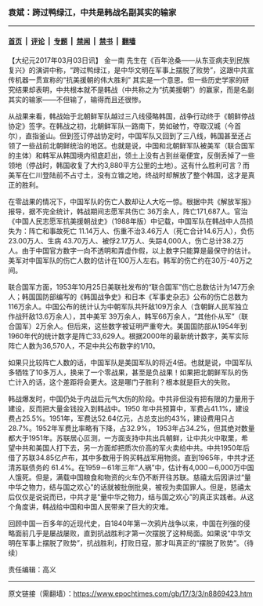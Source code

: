 ### 袁斌：跨过鸭绿江，中共是韩战名副其实的输家

---

#### [首页](../../../..?n8869423) &nbsp;|&nbsp; [评论](../../../../../epoch-comment?n8869423) &nbsp;|&nbsp; [专题](../../../../../epoch-special?n8869423) &nbsp;|&nbsp; [禁闻](../../../../../epoch-news?n8869423) &nbsp;|&nbsp; [禁书](../../../../../books?n8869423) &nbsp;|&nbsp; [翻墙](https://github.com/gfw-breaker/nogfw/blob/master/README.md?n8869423)


<div class="post_content" id="artbody" itemprop="articleBody">
 <!-- article content begin -->
 <p>
  【大纪元2017年03月03日讯】
  <ok href="https://www.epochtimes.com/gb/tag/%E9%87%91%E4%B8%80%E5%8D%97.html">
   金一南
  </ok>
  先生在《百年沧桑——从东亚病夫到民族复兴》的演讲中称，“跨过鸭绿江，是中华文明在军事上摆脱了败势”，这跟中共宣传机器一贯宣称的“抗美援朝的伟大胜利” 其实是一个意思。但一些历史学家的研究结果却表明，中共根本就不是韩战（中共称之为“抗美援朝”）的赢家，而是名副其实的输家——不但输了，输得而且还很惨。
 </p>
 <p>
  从战果来看，韩战始于北朝鲜军队越过三八线侵略韩国，战争行动终于《朝鲜停战协定》签字。在韩战之初，北朝鲜军队一路南下，势如破竹，夺取汉城（今首尔），直指釜山。但到签订停战协定时，中国军队又回到了三八线，韩国甚至还占领了一些战前北朝鲜统治的地区。也就是说，中国和北朝鲜军队被美军（联合国军的主体）和韩军从韩国境内彻底赶出，领土上没有占到丝毫便宜，反倒丢掉了一些领地（停战时，韩国收复了大约3,880平方公里的土地）。这有什么胜利可言？而美军在仁川登陆前不占寸土，没有立锥之地，终战时却解放了整个韩国，这才是真正的胜利。
 </p>
 <p>
  在零战果的情况下，中国军队的伤亡人数却让人大吃一惊。根据中共《解放军报》报导，据不完全统计，韩战期间志愿军共伤亡 36万余人，阵亡171,687人。官治《中国人民志愿军抗美援朝战史》（1988年版）中记载，中国军队在韩战中人员损失为：阵亡和事故死亡 11.14万人、伤重不治3.46万人（死亡合计14.6万人），负伤23.00万人、生病 43.70万人、被俘2.17万人、失踪4,000人，伤亡总计38.2万人。由于中国官方数字一向不透明和弄虚作假，以上数字只能算是最保守的估计。美军对中国军队的伤亡人数的估计在100万人左右。韩军的伤亡约在30万-40万之间。
 </p>
 <p>
  联合国军方面，1953年10月25日美联社发布的“联合国军”伤亡总数估计为147万余人；韩国国防部编写的《韩国战争史》和日本《军事史杂志》公布的伤亡总数为116万余人。中国公布的统计认为中朝军队共歼敌109万余人（含朝鲜人民军独立作战歼敌13.6万余人），其中美军 39万余人，韩军66万余人，“其他仆从军”（联合国军）2万余人。但后来，这些数字被证明严重夸大。美国国防部从1954年到1960年代的统计数字是阵亡33,629人。根据2000年的最新统计数字，美军实际阵亡人数为36,570人，不足中共公布数字的1/10。
 </p>
 <p>
  如果只比较阵亡人数的话，中国军队是美国军队的将近4倍。也就是说，中国军队多牺牲了10多万人，换来了一个零战果，甚至是负战果！如果把北朝鲜军队的伤亡计入的话，这个差距将会更大。这是哪门子胜利？根本就是巨大的失败。
 </p>
 <p>
  韩战爆发时，中国仍处于内战后元气大伤的阶段。中共非但没有把有限的力量用于建设，反而把大量金钱投入到韩战中。1950 年中共预算中，军费占41.1%，建设费占25.5%。1951年，军费达52.64亿元，占总支出的43%，建设费用只占28.7%。1952年军费比率略有下降，占32.9%， 1953年占34.2%，但其绝对数量都大于1951年。苏联居心叵测，一方面支持中共出兵朝鲜，让中共火中取栗，希望中共和美国人打下去，另一方面却把质次价高的军火卖给中共。中共1950年后借了苏联34.85亿卢布，其中多数用于购买韩战军用物资。直到1965年，中共才还清苏联债务的 61.4%。在1959－61年三年“人祸”中，估计有4,000－6,000万中国人饿死。但是，满载中国粮食和物资的火车仍不断开往苏联。慈禧太后因讲过“量中华之物力，结与国之欢心”的话就被批倒批臭，被视为卖国罪人。但是，慈禧太后仅仅是说说而已，中共才是“量中华之物力，结与国之欢心”的真正实践者。从这个角度讲，韩战给中国和中国人民带来了巨大的灾难。
 </p>
 <p>
  回顾中国一百多年的近现代史，自1840年第一次鸦片战争以来，中国在列强的侵略面前几乎是屡战屡败，直到抗战胜利才第一次摆脱了这种局面。如果说“中华文明在军事上摆脱了败势”，抗战胜利，打败日寇，那才叫真正的“摆脱了败势”。（待续）
 </p>
 <p>
  责任编辑：高义
 </p>
 <!-- article content end -->
 <div id="below_article_ad">
 </div>
</div>


---

原文链接（需翻墙）：https://www.epochtimes.com/gb/17/3/3/n8869423.htm